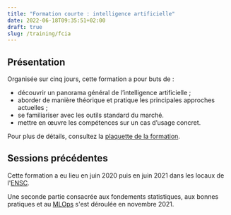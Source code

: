 ```yaml
---
title: "Formation courte : intelligence artificielle"
date: 2022-06-18T09:35:51+02:00
draft: true
slug: /training/fcia
---
```


## Présentation

Organisée sur cinq jours, cette formation a pour buts de :

- découvrir un panorama général de l’intelligence artificielle ;
- aborder de manière théorique et pratique les principales approches actuelles ;
- se familiariser avec les outils standard du marché.
- mettre en œuvre les compétences sur un cas d’usage concret.

Pour plus de détails, consultez la [plaquette de la formation](https://ensc.bordeaux-inp.fr/sites/default/files/upload/ENSC/FORMATION/FC/intelligence_artificielle.pdf).

## Sessions précédentes

Cette formation a eu lieu en juin 2020 puis en juin 2021 dans les locaux de l'[ENSC](https://ensc.bordeaux-inp.fr).

Une seconde partie consacrée aux fondements statistiques, aux bonnes pratiques et au [MLOps](https://en.wikipedia.org/wiki/MLOps) s'est déroulée en novembre 2021.
